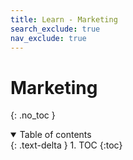 ```yaml
---
title: Learn - Marketing
search_exclude: true
nav_exclude: true
---
```


<!-- prettier-ignore-start -->
# Marketing
{: .no_toc }

<details open markdown="block">
  <summary>
    Table of contents
  </summary>
  {: .text-delta }
1. TOC
{:toc}
</details>

<!-- prettier-ignore-end -->
